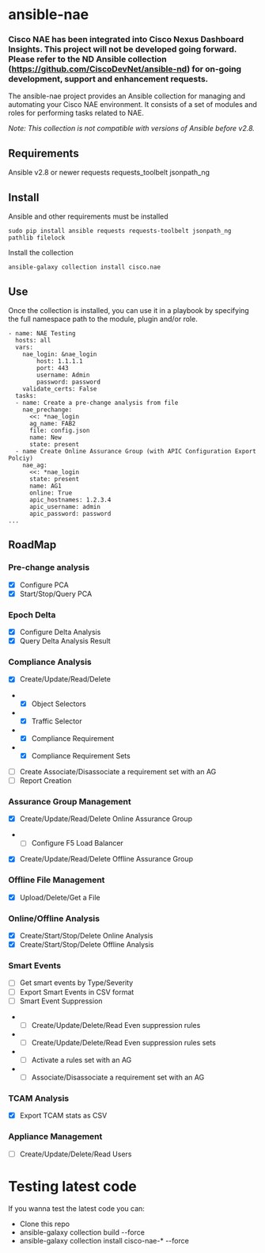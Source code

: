 # ansible-nae

### Cisco NAE has been integrated into Cisco Nexus Dashboard Insights. This project will not be developed going forward. Please refer to the ND Ansible collection (https://github.com/CiscoDevNet/ansible-nd) for on-going development, support and enhancement requests.

The ansible-nae project provides an Ansible collection for managing and automating your Cisco NAE environment. It consists of a set of modules and roles for performing tasks related to NAE.

*Note: This collection is not compatible with versions of Ansible before v2.8.*

## Requirements
Ansible v2.8 or newer
requests
requests_toolbelt
jsonpath_ng

## Install
Ansible and other requirements must be installed
```
sudo pip install ansible requests requests-toolbelt jsonpath_ng pathlib filelock
```

Install the collection
```
ansible-galaxy collection install cisco.nae
```

## Use
Once the collection is installed, you can use it in a playbook by specifying the full namespace path to the module, plugin and/or role.

```
- name: NAE Testing
  hosts: all
  vars:
    nae_login: &nae_login
        host: 1.1.1.1
        port: 443  
        username: Admin
        password: password  
    validate_certs: False
  tasks:
  - name: Create a pre-change analysis from file
    nae_prechange:
      <<: *nae_login
      ag_name: FAB2
      file: config.json
      name: New
      state: present
  - name Create Online Assurance Group (with APIC Configuration Export Polciy)
    nae_ag:
      <<: *nae_login
      state: present
      name: AG1
      online: True
      apic_hostnames: 1.2.3.4
      apic_username: admin
      apic_password: password
...
```
## RoadMap
### Pre-change analysis
- [x] Configure PCA
- [x] Start/Stop/Query PCA

### Epoch Delta
- [x] Configure Delta Analysis
- [x] Query Delta Analysis Result 

### Compliance Analysis
- [x] Create/Update/Read/Delete
- - [x] Object Selectors
- - [x] Traffic Selector
- - [x] Compliance Requirement 
- - [x] Compliance Requirement Sets 
- [ ] Create Associate/Disassociate a requirement set with an AG
- [ ] Report Creation

### Assurance Group Management
- [x] Create/Update/Read/Delete Online Assurance Group 
- - [ ] Configure F5 Load Balancer
- [x] Create/Update/Read/Delete Offline Assurance Group 

### Offline File Management
- [x] Upload/Delete/Get a File

### Online/Offline Analysis
- [x] Create/Start/Stop/Delete Online Analysis
- [x] Create/Start/Stop/Delete Offline Analysis

### Smart Events
- [ ] Get smart events by Type/Severity 
- [ ] Export Smart Events in CSV format
- [ ] Smart Event Suppression
- - [ ] Create/Update/Delete/Read Even suppression rules
- - [ ] Create/Update/Delete/Read Even suppression rules sets
- - [ ] Activate a rules	 set with an AG
- - [ ] Associate/Disassociate a requirement set with an AG
### TCAM Analysis
- [x] Export TCAM stats as CSV

### Appliance Management
- [ ] Create/Update/Delete/Read Users

# Testing latest code

If you wanna test the latest code you can:
- Clone this repo
- ansible-galaxy collection build --force
- ansible-galaxy collection install cisco-nae-* --force


